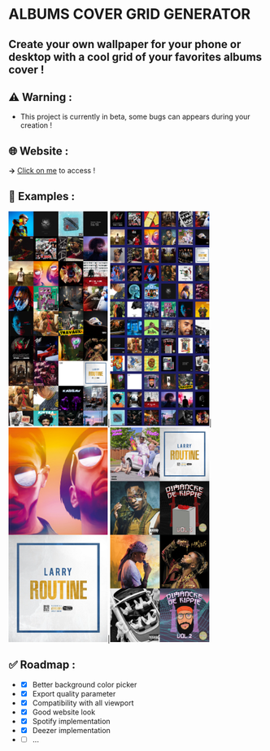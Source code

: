 # ALBUMS COVER GRID GENERATOR

## Create your own wallpaper for your phone or desktop with a cool grid of your favorites albums cover !


## ⚠️ **Warning** :
  - This project is currently in beta, some bugs can appears during your creation !

## 🌐 **Website** :
  **→** [Click on me](https://aube33.github.io) to access !

## 📱 **Examples** :
<img src="https://github.com/Aube33/CoverGrid/blob/main/illustrations/gridcover.png?raw=true" width="195" height="422"/>|<img src="https://github.com/Aube33/CoverGrid/blob/main/illustrations/gridcover-2.png?raw=true" width="195" height="422"/>|<img src="https://github.com/Aube33/CoverGrid/blob/main/illustrations/gridcover-3.png?raw=true" width="195" height="422"/>|<img src="https://github.com/Aube33/CoverGrid/blob/main/illustrations/gridcover-4.png?raw=true" width="195" height="422"/>


## ✅ **Roadmap** :
  - * [x] Better background color picker
  - * [x] Export quality parameter
  - * [x] Compatibility with all viewport
  - * [x] Good website look
  - * [x] Spotify implementation
  - * [x] Deezer implementation
  - * [ ] ...
